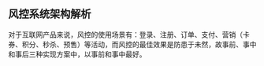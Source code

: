 ## 风控系统架构解析

对于互联网产品来说，风控的使用场景有：登录、注册、订单、支付、营销（卡券、积分、秒杀、预售）等活动，而风控的最佳效果是防患于未然，故事前、事中和事后三种实现方案中，以事前和事中最好。
